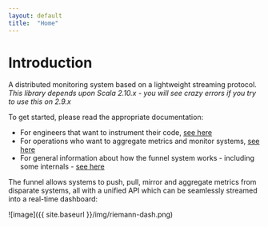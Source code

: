 ```yaml
---
layout: default
title:  "Home"
---
```


# Introduction

A distributed monitoring system based on a lightweight streaming protocol. *This library depends upon Scala 2.10.x - you will see crazy errors if you try to use this on 2.9.x*

To get started, please read the appropriate documentation:

* For engineers that want to instrument their code, [see here](02-quickstart-dev.html)
* For operations who want to aggregate metrics and monitor systems, [see here](02-quickstart-ops.html)
* For general information about how the funnel system works - including some internals - [see here](03-manual.html)

The funnel allows systems to push, pull, mirror and aggregate metrics from disparate systems, all with a unified API which can be seamlessly streamed into a real-time dashboard:

![image]({{ site.baseurl }}/img/riemann-dash.png)

